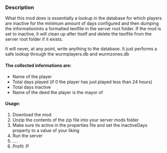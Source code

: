 ### Description
What this mod does is essentially a lookup in the database for which players are inactive for the minimum amount of days configured 
and then dumping the informationinto a formatted textfile in the server root folder. 
If the mod is set to inactive, it will clean up after itself and delete the textfile from the server root folder if it exists.
 
It will never, at any point, write anything to the database. It just performs a safe lookup through the wurmplayers.db and wurmzones.db
 

#### The collected informations are:
- Name of the player
- Total days played (if 0 the player has just played less than 24 hours)
- Total days inactive
- Name of the deed the player is the mayor of


#### Usage:
1. Download the mod
2. Unzip the contents of the zip file into your server mods folder
3. Make sure its active in the properties file and set the inactiveDays property to a value of your liking
4. Run the server
5. ....
6. Profit :P
